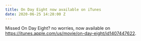 ```yaml
---
title: On Day Eight now available on iTunes
date: 2020-06-25 14:28:00 Z
---
```


Missed On Day Eight? no worries, now available on https://itunes.apple.com/us/movie/on-day-eight/id1407447622.